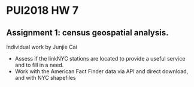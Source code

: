 # PUI2018 HW 7
## Assignment 1: census geospatial analysis. 
Individual work by Junjie Cai
* Assess if the linkNYC stations are located to provide a useful service and to fill in a need.
* Work with the American Fact Finder data via API and direct download, and with NYC shapefiles